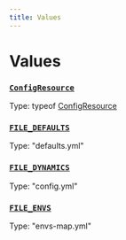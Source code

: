 ```yaml
---
title: Values
---
```

# Values 

### [`ConfigResource`](https://github.com/dxos/dxos/blob/8ed3715dc/packages/sdk/config/src/config.ts#L119)
Type: typeof [ConfigResource](/api/@dxos/config/values#ConfigResource)



### [`FILE_DEFAULTS`](https://github.com/dxos/dxos/blob/8ed3715dc/packages/sdk/config/src/types.ts#L7)
Type: "defaults.yml"



### [`FILE_DYNAMICS`](https://github.com/dxos/dxos/blob/8ed3715dc/packages/sdk/config/src/types.ts#L9)
Type: "config.yml"



### [`FILE_ENVS`](https://github.com/dxos/dxos/blob/8ed3715dc/packages/sdk/config/src/types.ts#L8)
Type: "envs-map.yml"




